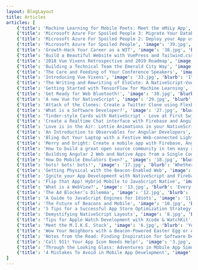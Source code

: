 ```yaml
---
layout: BlogLayout
title: Articles
articles: [
    {'title': 'Machine Learning for Mobile Poets: Meet the eMiLy App', 'image': '42.png', 'blurb': 'Build a mobile app that matches your mood to an Emily Dickinson poem','date':'10/01/2019','link':'emily-app.html'},
    {'title': 'Microsoft Azure For Spoiled People 3: Migrate Your Database', 'image': '41.jpg', 'blurb': 'Third in a series on Microsoft Azure cloud services. Migrate your Firebase data to Azure using Table Storage','date':'6/18/2019','link':'azure-site.html'},
    {'title': 'Microsoft Azure For Spoiled People 2: Deploy your App using Azure Pipelines', 'image': '40.jpg', 'blurb': 'Second in a series on Microsoft Azure cloud services. Set up CI properly using Azure pipelines. Set it and forget it!','date':'5/29/2019','link':'https://dev.to/jenlooper/microsoft-azure-for-spoiled-people-2-deploy-your-app-using-azure-pipelines-27f6'},
    {'title': 'Microsoft Azure for Spoiled People', 'image': '39.jpg', 'blurb': 'First in a series of articles on how to migrate from Firebase to Azure, with lots of tips on setting up your Vue.js web site.','date':'5/21/2019','link':'https://dev.to/jenlooper/microsoft-azure-for-spoiled-people-5bgh'},
    {'title': 'Growth-Hack Your Career as a WIT', 'image': '38.jpg', 'blurb': 'This article was inspired by International Women''s Day and was commissioned by ThePracticalDev as a showpiece for their IWD articles. Tips and tricks on growing your career with help from the Vue Vixens community.','date':'3/8/2019','link':'https://dev.to/vuevixens/growth-hack-your-career-as-a-wit-5207'},
    {'title': 'Build a Beautiful Website with VuePress and Tailwind.css', 'image': '37.jpg', 'blurb': 'With relics of quick ''n'' dirty web development experiments littering both my app repos and the internet, it''s time to level up to create maintainable and sustainable web sites.','date':'12/21/2018','link':'https://dev.to/vuevixens/build-a-beautiful-website-with-vuepress-and-tailwindcss--3a03'},
    {'title': '2018 Vue Vixens Retrospective and 2019 Roadmap', 'image': '36.jpg', 'blurb': 'It''s been a whirlwind year in our community, as we have built it from nothing at the beginning of the year, formally launched it in February 2018, and grew it into an exciting, vibrant group of passionate women developers and allies in a very short period of time.','date':'12/21/2018','link':'https://dev.to/vuevixens/2018-vue-vixens-retrospective-and-2019-roadmap-19ei'},
    {'title': 'Building a Technical Team the Emerald City Way', 'image': '35.jpg', 'blurb': 'Get ready to follow the Yellow Brick Road with me as I talk a bit about how I built a tight-knit technical team based on what I call the Emerald City Principle.','date':'12/04/2018','link':'https://dev.to/vuevixens/building-a-technical-team-the-emerald-city-way-6ga'},
    {'title': 'The Care and Feeding of Your Conference Speakers', 'image': '34.jpg', 'blurb': 'This post is intended to be a sort of a ''cri de coeur'' from a seasoned conference speaker and pro traveller who, as a Developer Advocate (the lingo nowadays is ''Developer Avocado''), criss-crosses the world giving technical talks and leading workshops at conference after conference.','date':'11/14/2018','link':'https://dev.to/jenlooper/the-care-and-feeding-of-your-conference-speakers-mfh'},
    {'title': 'Introducing Vue Vixens', 'image': '33.jpg', 'blurb': 'It''s my great honor and pleasure to formally introduce to the world a new program, project, and community, Vue Vixens!','date':'04/13/2018','link':'https://medium.com/@jenlooper/introducing-vue-vixens-82a36455438a'},
    {'title': 'The Writing and Rewriting of EloCute: A NativeScript-Vue Story', 'image': '32.jpg', 'blurb': 'Elocute is a web app for teachers and a mobile app for students. Students create accounts on the mobile app, and teachers search for these students in the web app and add them to their classrooms.','date':'03/23/2018','link':'https://www.nativescript.org/blog/the-writing-and-rewriting-of-elocute-a-nativescript-vue-story'},
    {'title': 'Getting Started with TensorFlow for Machine Learning', 'image': '31.jpg', 'blurb': 'These days, a lot of people are pretty excited about Machine Learning (ML). This is interesting, because the field has been around for a really long time.','date':'10/03/2017','link':'https://www.telerik.com/blogs/getting-started-tensorflow'},
    {'title': 'Get Ready for Web Bluetooth!', 'image': '30.jpg', 'blurb': 'What if you could dim your lights right from your browser, just by pairing with your nearest Bluetooth-enabled Hue or Lumen light bulb? Wouldn’t you be just that much more productive?','date':'06/14/2017','link':'https://www.telerik.com/blogs/get-ready-web-bluetooth'},
    {'title': 'A new Vue for NativeScript', 'image': '29.jpg', 'blurb': 'Do you ever get a hankering to try software in its early days? There’s a certain charm and level of excitement in forking a newly-built repo and trying it, in all its shiny glory, on your mobile emulator.','date':'06/06/2017','link':'https://www.nativescript.org/blog/a-new-vue-for-nativescript'},
    {'title': 'Attack of the Clones: Create a Twitter Clone using Flexbox', 'image': '28.jpg', 'blurb': 'The introduction of Flexbox to create layouts in NativeScript has opened a whole new world of layouting to developers.','date':'04/21/2017','link':'https://www.nativescript.org/blog/create-a-twitter-clone-using-flexbox'},
    {'title': 'What is a Software Developer?', 'image': '27.jpg', 'blurb': 'This article has been many months in the making, and actually stemmed from a really uncomfortable family discussion around the dinner table where we had an argument about, of all things, what a “Coder” is.','date':'04/20/2017','link':'https://www.telerik.com/blogs/what-is-a-software-developer'},
    {'title': 'Tinder-style Cards with NativeScript - Love at First Swipe', 'image': '26.jpg', 'blurb': 'Dating sites have interesting UI challenges. It''s not surprising that a dating app should pioneer a really revolutionary UI: swipable cards. ','date':'04/13/2017','link':'https://www.nativescript.org/blog/tinder-style-cards-with-nativescript---love-at-first-swipe'},
    {'title': 'Create a Realtime Chat interface with Firebase and Angular', 'image': '25.jpg', 'blurb': 'Continuing the work I did with Yowwlr, the Twitter for Cats client that I started building to show how to use Flexbox, I thought the next thing to tackle would be a clone of Twitter’s “messages” tab, which is essentially a chat interface showing bubbles when a user wants to chat.','date':'03/21/2017','link':'https://www.nativescript.org/blog/create-a-realtime-chat-interface-with-firebase-and-angular'},
    {'title': 'Love is in the Air: Lottie Animations in your NativeScript Apps', 'image': '24.jpg', 'blurb': 'The AirBnB design team created a splash a few weeks ago with the open sourcing of Lottie, their beautiful new animation library that allows developers to create animations in After Effects and export them to a JSON file to be used by native mobile apps.','date':'02/14/2017','link':'https://www.nativescript.org/blog/lottie-animations'},
    {'title': 'An Introduction to Observables for Angular Developers', 'image': '23.jpg', 'blurb': 'When developing mobile apps and web sites, we often use observables to populate the UI of our app with external data, asynchronously. In this article, we’re going to learn about the concept of the Observable.','date':'01/23/2017','link':'https://developer.telerik.com/topics/web-development/introduction-observables-angular-developers/'},
    {'title': 'Bling Out Your Laptop with a Festive Web-connected Light Show', 'image': '22.jpg', 'blurb': 'When I have gone to talk at conferences and demoed my well-travelled PocketRave app, I get a lot of great questions about NativeScript, Angular 2, and the Angular Advanced Seed code that were used to build the mobile app.','date':'12/20/2016','link':'https://www.telerik.com/blogs/bling-laptop-festive-web-connected-light-show'},
    {'title': 'Merry and bright: Create a mobile app with Firebase, Angular 2 and NativeScript', 'image': '21.jpg', 'blurb': 'The powerful combination of NativeScript, Firebase, and Angular 2 can kickstart your app building into high gear, especially during the holidays when you find yourself confronted with the need to speed up your app development AND meet your family’s gift-giving needs!','date':'12/15/2016','link':'https://www.nativescript.org/blog/merry-and-bright-create-a-mobile-app-with-firebase-angular-2-and-nativescript'},
    {'title': 'How to build a great open source community in ten easy steps', 'image': '20.jpg', 'blurb': 'So you have an Open Source (FOSS) project. And you need someone to use it? A common problem! As it turns out, the success of a FOSS project is directly dependent on the health of its community.','date':'11/17/2016','link':'https://medium.com/@jenlooper/how-to-build-a-great-open-source-community-in-ten-easy-steps-a3799c1ce52b'},
    {'title': 'Building Angular 2 Web and Native Apps from a Single Codebase', 'image': '19.jpg', 'blurb': 'So, you need to build a web site. Great! If you’re an Angular developer, you immediately dash to your favorite IDE and start scaffolding out your site. But wait! Maybe you also need to build a mobile app!','date':'09/07/2016','link':'https://developer.telerik.com/featured/building-angular-2-web-native-apps-single-codebase/'},
    {'title': 'How Do Mobile Emulators Even?', 'image': '18.jpg', 'blurb': 'Every mobile developer’s professional life is dominated by those little moments where fingers hover over the keyboard while the developer waits patiently for a window to appear on the screen containing a version of the mobile app over which he or she has been laboring.','date':'07/12/2016','link':'https://developer.telerik.com/content-types/tutorials/how-do-mobile-emulators-even/'},
    {'title': 'bots! bots! bots!', 'image': '17.jpg', 'blurb': 'Whether we realize it or not, we have been interacting with bots, especially voice bots, for some time now. The somewhat annoying voice-prompter of some airline support lines (the ones that have enough voice-recognition ability to hear me yelling “Customer Service!”) are powered by types of bots.','date':'05/31/2016','link':'https://www.telerik.com/blogs/bots'},
    {'title': 'Getting Physical with the Beacon-Enabled Web', 'image': '16.jpg', 'blurb': 'I’ve been intrigued by beacon technology since I received my first developer kit of Estimote beacons in the mail. Beacons contain so much potential in such a small package!','date':'04/18/2016','link':'https://www.telerik.com/blogs/getting-physical-beacon-enabled-web'},
    {'title': 'Ignite your App Development with NativeScript and Firebase', 'image': '15.jpg', 'blurb': 'It’s always exciting to put a new NativeScript plugin through its paces, and the brand new Firebase plugin by Plugin Master Eddy Verbruggen is no exception.','date':'12/22/2015','link':'https://www.nativescript.org/blog/ignite-your-app-development-with-nativescript-and-firebase'},
    {'title': 'Flip that App! Hybrid Mobile to JavaScript Native', 'image': '14.jpg', 'blurb': 'Many developers jumped onto the hybrid mobile train as the Cordova ecosystem became more and more mature. It seemed, and to many still seems, like such a win!','date':'12/09/2015','link':'https://developer.telerik.com/featured/flip-that-app-hybrid-mobile-to-javascript-native/'},
    {'title': 'What is a WebView?', 'image': '13.jpg', 'blurb': 'Every hybrid mobile app developer has that moment. You know the one I’m talking about, when someone asks you, “So what kind of mobile apps do you develop?”','date':'11/09/2015','link':'https://developer.telerik.com/featured/what-is-a-webview/'},
    {'title': 'The Ad Blocker’s Dilemma', 'image': '12.jpg', 'blurb': 'I admit that I have had the familiar AdBlock extension (“Chrome’s most popular extension!”) enabled on my web browser for a long time now. It was actually shown to me originally by my daughter, who found ads disruptive to her internet usage.','date':'10/14/2015','link':'https://www.telerik.com/blogs/the-ad-blockers-dilemma'},
    {'title': 'A Guide to JavaScript Engines for Idiots', 'image': '11.jpg', 'blurb': 'For the record, I don’t think anyone involved in either writing or reading this article is an idiot. But sometimes a topic makes you feel like one, and the engines that power JavaScript code is one of those topics – at least for me.','date':'09/21/2015','link':'https://developer.telerik.com/featured/a-guide-to-javascript-engines-for-idiots/'},
    {'title': 'The Future of Beacons and Mobile', 'image': '10.jpg', 'blurb': 'If you have any retail-oriented apps installed on your phone, you may have had the experience of being bombarded by notifications when you are at a shopping mall. ','date':'08/10/2015','link':'https://www.telerik.com/blogs/the-future-of-beacons-and-mobile'},
    {'title': '5 Tips for a Successful App Store Optimization Strategy', 'image': '9.jpg', 'blurb': 'It’s a familiar story by this time. The solo developer works for a year on a beautiful game or app, releases it to the app stores and…nothing. Downloads are elusive, reviews are spotty or nonexistent, the app is buried in a sea of clones.','date':'07/09/2015','link':'https://www.telerik.com/blogs/5-tips-for-a-successful-app-store-optimization-strategy'},
    {'title': 'Demystifying NativeScript Layouts', 'image': '8.jpg', 'blurb': 'The definitive guide to creating layouts with NativeScript. If you''re building a NativeScript app, you''ll want to consult this artice for the UI.','date':'07/14/2015','link':'https://www.nativescript.org/blog/demystifying-nativescript-layouts'},
    {'title': 'Tips for Apple Watch Development with Xcode & WatchKit', 'image': '7.jpg', 'blurb': 'The arrival of the Apple Watch has sent some developers scrambling to update Xcode and create a new, watch-friendly app for distribution in this new ecosystem.','date':'05/14/2015','link':'https://www.telerik.com/blogs/tips-for-apple-watch-development-with-xcode-watchkit'},
    {'title': 'Meet the M.I.K.E. Stack', 'image': '6.jpg', 'blurb': 'You thought the M.E.A.N. Stack was cool? Meet the the M.I.K.E. stack – Mongodb, io.js, Kendo UI, and Express', 'date':'04/29/2015','link':'https://www.telerik.com/blogs/meet-the-m-i-k-e-stack'},
    {'title': 'Wow Your Neighbors with a Beacon-Powered Easter Egg or Afikoman Hunt', 'image': '5.jpg', 'blurb': 'It’s Spring! The flowers are blooming, the garden is defrosting, the birds are singing, and it''s almost time for Easter, Passover, or other Spring holidays. What better time to organize an Easter egg hunt or Spring scavenger hunt!','date':'04/02/2015','link':'https://developer.telerik.com/featured/wow-your-neighbors-with-a-beacon-powered-easter-egg-or-afikoman-hunt/'},
    {'title': 'Notes from the Road: Finding Inspiration for Software Development', 'image': '4.jpg', 'blurb': 'I love to travel, and I especially love to travel in Europe and most particularly in France, which I know well, having studied there many years with the aid of various grants including a Fulbright.','date':'03/03/2015','link':'https://www.telerik.com/blogs/notes-from-the-road-finding-inspiration-for-software-development'},
    {'title': 'Call 911! Your App Icon Needs Help!', 'image': '3.jpg', 'blurb': 'Call 911! Your app icon is a train wreck. People look at it and shudder, or worse, they don’t look at it at all. ', 'date':'02/02/2015','link':'https://developer.telerik.com/featured/call-911-app-icon-needs-help/'},
    {'title': 'Through the Looking Glass: Adventures in Mobile App Simulation, Emulation, and Device Testing', 'image': '2.gif', 'blurb': 'In an ideal world, every mobile app developer would be able to build an app and test its behavior on a simulator that would perfectly mimic the way the software should behave on a mobile device', 'date':'01/15/2015','link':'https://developer.telerik.com/featured/looking-glass-adventures-mobile-app-simulation-emulation-device-testing/'},
    {'title': '4 Mistakes To Avoid in Mobile App Development', 'image': '1.jpg', 'blurb': 'Four things to avoid like the plague when building and launching your mobile apps.', 'date': '07/24/2014','link':'https://www.telerik.com/blogs/4-mistakes-avoid-mobile-app-development'}
]
---
```

